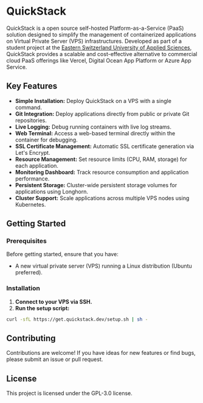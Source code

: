 # QuickStack

QuickStack is a open source self-hosted Platform-as-a-Service (PaaS) solution designed to simplify the management of containerized applications on Virtual Private Server (VPS) infrastructures.
Developed as part of a student project at the [Eastern Switzerland University of Applied Sciences](https://ost.ch/), QuickStack provides a scalable and cost-effective alternative to commercial cloud PaaS offerings like Vercel, Digital Ocean App Platform or Azure App Service.

## Key Features

* **Simple Installation:** Deploy QuickStack on a VPS with a single command.
* **Git Integration:** Deploy applications directly from public or private Git repositories.
* **Live Logging:** Debug running containers with live log streams.
* **Web Terminal:** Access a web-based terminal directly within the container for debugging.
* **SSL Certificate Management:** Automatic SSL certificate generation via Let's Encrypt.
* **Resource Management:** Set resource limits (CPU, RAM, storage) for each application.
* **Monitoring Dashboard:** Track resource consumption and application performance.
* **Persistent Storage:** Cluster-wide persistent storage volumes for applications using Longhorn.
* **Cluster Support:** Scale applications across multiple VPS nodes using Kubernetes.

## Getting Started
### Prerequisites
Before getting started, ensure that you have:
* A new virtual private server (VPS) running a Linux distribution (Ubuntu preferred).

### Installation
1. **Connect to your VPS via SSH.**
2. **Run the setup script:**
```bash
curl -sfL https://get.quickstack.dev/setup.sh | sh -
```

## Contributing
Contributions are welcome! If you have ideas for new features or find bugs, please submit an issue or pull request.

## License
This project is licensed under the GPL-3.0 license.
